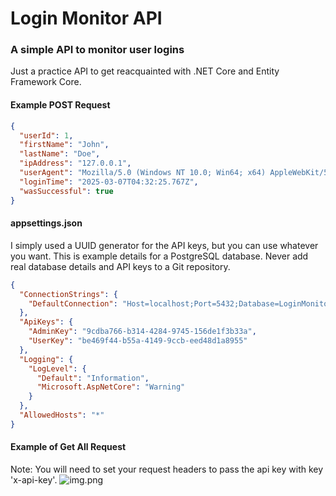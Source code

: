 ﻿# Login Monitor API
### A simple API to monitor user logins
Just a practice API to get reacquainted with .NET Core and Entity Framework Core.

#### Example POST Request
```json
{
  "userId": 1,
  "firstName": "John",
  "lastName": "Doe",
  "ipAddress": "127.0.0.1",
  "userAgent": "Mozilla/5.0 (Windows NT 10.0; Win64; x64) AppleWebKit/537.36 (KHTML, like Gecko) Chrome/119.0.0.0 Safari/537.36",
  "loginTime": "2025-03-07T04:32:25.767Z",
  "wasSuccessful": true
}
```

#### appsettings.json
I simply used a UUID generator for the API keys, but you can use whatever you want.
This is example details for a PostgreSQL database. Never add real database details and API keys
to a Git repository.
```json
{
  "ConnectionStrings": {
    "DefaultConnection": "Host=localhost;Port=5432;Database=LoginMonitorDB;Username=postgres;Password=admin"
  },
  "ApiKeys": {
    "AdminKey": "9cdba766-b314-4284-9745-156de1f3b33a",
    "UserKey": "be469f44-b55a-4149-9ccb-eed48d1a8955"
  },
  "Logging": {
    "LogLevel": {
      "Default": "Information",
      "Microsoft.AspNetCore": "Warning"
    }
  },
  "AllowedHosts": "*"
}
```
#### Example of Get All Request
Note: You will need to set your request headers to pass the api key with key 'x-api-key'.
![img.png](https://i.ibb.co/yFT5hGSB/Screenshot-2025-03-07-100342.png)